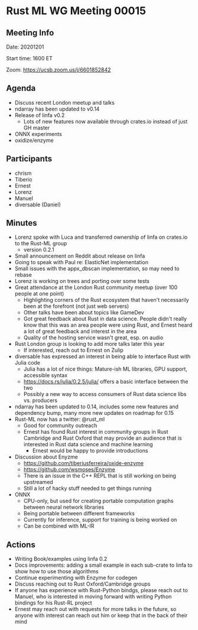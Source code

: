 
# Rust ML WG Meeting 00015 

## Meeting Info

Date: 20201201

Start time: 1600 ET

Zoom: https://ucsb.zoom.us/j/6601852842 

## Agenda

- Discuss recent London meetup and talks 
- ndarray has been updated to v0.14
- Release of linfa v0.2
    - Lots of new features now available through crates.io instead of just GH master
- ONNX experiments
- oxidize/enzyme

## Participants

- chrism
- Tiberio 
- Ernest
- Lorenz
- Manuel
- diversable (Daniel)

## Minutes

- Lorenz spoke with Luca and transferred ownership of linfa on crates.io to the Rust-ML group
    - version 0.2.1
- Small announcement on Reddit about release on linfa
- Going to speak with Paul re: ElasticNet implementation
- Small issues with the appx_dbscan implementation, so may need to rebase
- Lorenz is working on trees and porting over some tests
- Great attendance at the London Rust community meetup (over 100 people at one point)
     - Highlighting corners of the Rust ecosystem that haven't necessarily been at the forefront (not just web servers)
     - Other talks have been about topics like GameDev
     - Got great feedback about Rust in data science. People didn't really know that this was an area people were using Rust, and Ernest heard a lot of great feedback and interest in the area
     - Quality of the hosting service wasn't great, esp. on audio
- Rust London group is looking to add more talks later this year
    - If interested, reach out to Ernest on Zulip
- diversable has expressed an interest in being able to interface Rust with Julia code
    - Julia has a lot of nice things: Mature-ish ML libraries, GPU support, accessible syntax
    - https://docs.rs/julia/0.2.5/julia/ offers a basic interface between the two
    - Possibly a new way to access consumers of Rust data science libs vs. producers
- ndarray has been updated to 0.14, includes some new features and dependency bump, many more new updates on roadmap for 0.15
- Rust-ML now has a twitter: @rust_ml
    - Good for community outreach
    - Ernest has found Rust interest in community groups in Rust Cambridge and Rust Oxford that may provide an audience that is interested in Rust data science and machine learning
        - Ernest would be happy to provide introductions
- Discussion about Enyzme
    - https://github.com/tiberiusferreira/oxide-enzyme
    - https://github.com/wsmoses/Enzyme
    - There is an issue in the C++ REPL that is still working on being upstreamed
    - Still a lot of hacky stuff needed to get things running
- ONNX
    - CPU-only, but used for creating portable computation graphs between neural network libraries
    - Being portable between different frameworks
    - Currently for inference, support for training is being worked on
    - Can be combined with ML-IR 

## Actions

- Writing Book/examples using linfa 0.2 
- Docs improvements: adding a small example in each sub-crate to linfa to show how to use those algorithms
- Continue experimenting with Enzyme for codegen
- Discuss reaching out to Rust Oxford/Cambridge groups
- If anyone has experience with Rust-Python bindgs, please reach out to Manuel, who is interested in moving forward with writing Python bindings for his Rust-RL project 
- Ernest may reach out with requests for more talks in the future, so anyone with interest can reach out him or keep that in the back of their mind
